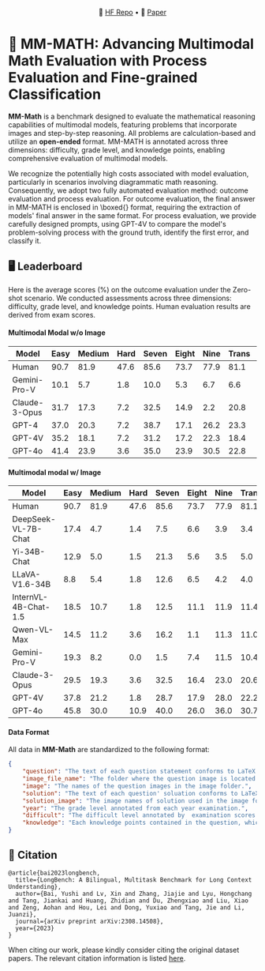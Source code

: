 
<p align="center">
    🤗 <a href="https://huggingface.co/datasets/THUDM/LongBench" target="_blank">HF Repo</a> • 📃 <a href="https://arxiv.org/abs/2308.14508" target="_blank">Paper</a>
</p>





# 📖 MM-MATH: Advancing Multimodal Math Evaluation with Process Evaluation and Fine-grained Classification
**MM-Math** is a benchmark designed to evaluate the mathematical reasoning capabilities of multimodal models, featuring problems that incorporate images and step-by-step reasoning. All problems are calculation-based and utilize an **open-ended** format. MM-MATH is annotated across three dimensions: difficulty, grade level, and knowledge points, enabling comprehensive evaluation of multimodal models. 


We recognize the potentially high costs associated with model evaluation, particularly in scenarios involving diagrammatic math reasoning. Consequently, we adopt two fully automated evaluation method: outcome evaluation and process evaluation. For outcome evaluation, the final answer in MM-MATH is enclosed in \boxed{} format, requiring the extraction of models' final answer in the same format. For process evaluation, we provide carefully designed prompts, using GPT-4V to compare the model's problem-solving process with the ground truth, identify the first error, and classify it.



<!-- 
## 🔍 Table of Contents
- [🖥️ Leaderboard](#leaderboard)
- [⚙️ How to evaluate on LongBench](#how-to-evaluate-on-LongBench)
- [📊 Evaluation Result on Each Dataset](#evaluation-result-on-each-dataset)
- [📄 Acknowledgement](#acknowledgement)
- [📝 Citation](#citation) -->
  
<a name="leaderboard"></a>
## 🖥️ Leaderboard
 Here is the average scores (%) on the outcome evaluation under the Zero-shot scenario. We conducted assessments across three dimensions: difficulty, grade level, and knowledge points. Human evaluation results are derived from exam scores.

#### Multimodal Modal w/o Image
| Model                | Easy | Medium | Hard | Seven | Eight | Nine | Trans | Shape | Func | Average |
|-------------------------------|---------------|-----------------|---------------|----------------|----------------|---------------|----------------|----------------|---------------|------------------|
| Human                | 90.7          | 81.9            | 47.6          | 85.6           | 73.7           | 77.9          | 81.1           | 83.2           | 77.5          | 80.4             |
| Gemini-Pro-V         | 10.1          | 5.7             | 1.8           | 10.0           | 5.3            | 6.7           | 6.6            | 5.7            | 6.4           | 6.2              |
| Claude-3-Opus        | 31.7          | 17.3            | 7.2           | 32.5           | 14.9           | 2.2           | 20.8           | 18.5           | 12.9          | 19.2             |
| GPT-4                | 37.0          | 20.3            | 7.2           | 38.7           | 17.1           | 26.2          | 23.3           | 21.4           | 18.1          | 22.5             |
| GPT-4V               | 35.2          | 18.1            | 7.2           | 31.2           | 17.2           | 22.3          | 18.4           | 21.4           | 13.3          | 20.4             |
| GPT-4o               | 41.4          | 23.9            | 3.6           | 35.0           | 23.9           | 30.5          | 22.8           | 29.7           | 19.4          | 27.6             |
#### Multimodal modal w/ Image
| Model                | Easy | Medium | Hard | Seven | Eight | Nine | Trans | Shape | Func | Average |
|-------------------------------|---------------|-----------------|---------------|----------------|----------------|---------------|----------------|----------------|---------------|------------------|
| Human                | 90.7          | 81.9            | 47.6          | 85.6           | 73.7           | 77.9          | 81.1           | 83.2           | 77.5          | 80.4    
| DeepSeek-VL-7B-Chat  | 17.4          | 4.7             | 1.4           | 7.5            | 6.6            | 3.9           | 3.4            | 6.0            | 3.5           | 5.4              |
| Yi-34B-Chat          | 12.9          | 5.0             | 1.5           | 21.3           | 5.6            | 3.5           | 5.0            | 7.6            | 3.8           | 6.5              |
| LLaVA-V1.6-34B       | 8.8           | 5.4             | 1.8           | 12.6           | 6.5            | 4.2           | 4.0            | 6.5            | 3.8           | 5.8              |
| InternVL-4B-Chat-1.5 | 18.5          | 10.7            | 1.8           | 12.5           | 11.1           | 11.9          | 11.4           | 12.3           | 5.5           | 11.6             |
| Qwen-VL-Max          | 14.5          | 11.2            | 3.6           | 16.2           | 1.1            | 11.3          | 11.0           | 12.5           | 10.5          | 11.4             |
| Gemini-Pro-V         | 19.3          | 8.2             | 0.0           | 1.5            | 7.4            | 11.5          | 10.4           | 10.6           | 7.1           | 9.7              |
| Claude-3-Opus        | 29.5          | 19.3            | 3.6           | 32.5           | 16.4           | 23.0          | 20.6           | 21.7           | 16.9          | 20.3             |
| GPT-4V               | 37.8          | 21.2            | 1.8           | 28.7           | 17.9           | 28.0          | 22.2           | 24.7           | 19.5          | 23.1             |
| GPT-4o               | 45.8 | 30.0   | 10.9 | 40.0  | 26.0  | 36.0 | 30.7  | 33.7  | 26.2 | 31.8    |









<!-- <a name="how-to-evaluate-on-MM-MATH"></a>
## ⚙️ How to evaluate on MM-Math -->



#### Data Format

All data in **MM-Math**  are standardized to the following format:

```json
{
    "question": "The text of each question statement conforms to LaTeX code.",
    "image_file_name": "The folder where the question image is located.",
    "image": "The names of the question images in the image folder.",
    "solution": "The text of each question' soluation conforms to LaTeX code.",
    "solution_image": "The image names of solution used in the image folder.",
    "year": "The grade level annotated from each year examination.",
    "difficult": "The difficult level annotated by  examination scores.",
    "knowledge": "Each knowledge points contained in the question, which is annotated by middle school teacher."
}
```



<a name="citation"></a>
## 📝 Citation
```
@article{bai2023longbench,
  title={LongBench: A Bilingual, Multitask Benchmark for Long Context Understanding},
  author={Bai, Yushi and Lv, Xin and Zhang, Jiajie and Lyu, Hongchang and Tang, Jiankai and Huang, Zhidian and Du, Zhengxiao and Liu, Xiao and Zeng, Aohan and Hou, Lei and Dong, Yuxiao and Tang, Jie and Li, Juanzi},
  journal={arXiv preprint arXiv:2308.14508},
  year={2023}
}
```
When citing our work, please kindly consider citing the original dataset papers. The relevant citation information is listed [here](refs/ref.bib).
